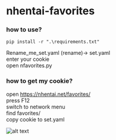 # nhentai-favorites

### how to use?
`pip install -r ".\requirements.txt"`


Rename_me_set.yaml (rename)-> set.yaml  
enter your cookie  
open nfavorites.py

### how to get my cookie?

open https://nhentai.net/favorites/  
press F12  
switch to network menu  
find favorites/  
copy cookie to set.yaml


![alt text](https://github.com/phillychi3/nhentai-favorites/blob/main/image/csv.png?raw=true)
